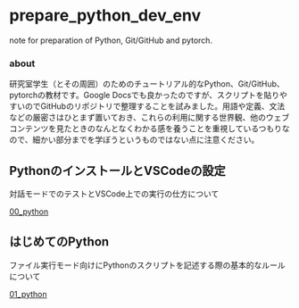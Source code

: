 # prepare_python_dev_env
note for preparation of Python, Git/GitHub and pytorch.
### about
研究室学生（とその周囲）のためのチュートリアル的なPython、Git/GitHub、pytorchの教材です。Google Docsでも良かったのですが、スクリプトを貼りやすいのでGitHubのリポジトリで整理することを試みました。用語や定義、文法などの厳密さはひとまず置いておき、これらの利用に関する世界観、他のウェブコンテンツを見たときのなんとなくわかる感を養うことを重視しているつもりなので、細かい部分までを学ぼうというものではない点に注意ください。

## PythonのインストールとVSCodeの設定
対話モードでのテストとVSCode上での実行の仕方について

[00_python](https://github.com/ail-and-colleagues/prepare_python_dev_env/tree/main/00_python)

## はじめてのPython
ファイル実行モード向けにPythonのスクリプトを記述する際の基本的なルールについて

[01_python](https://github.com/ail-and-colleagues/prepare_python_dev_env/tree/main/01_python)

